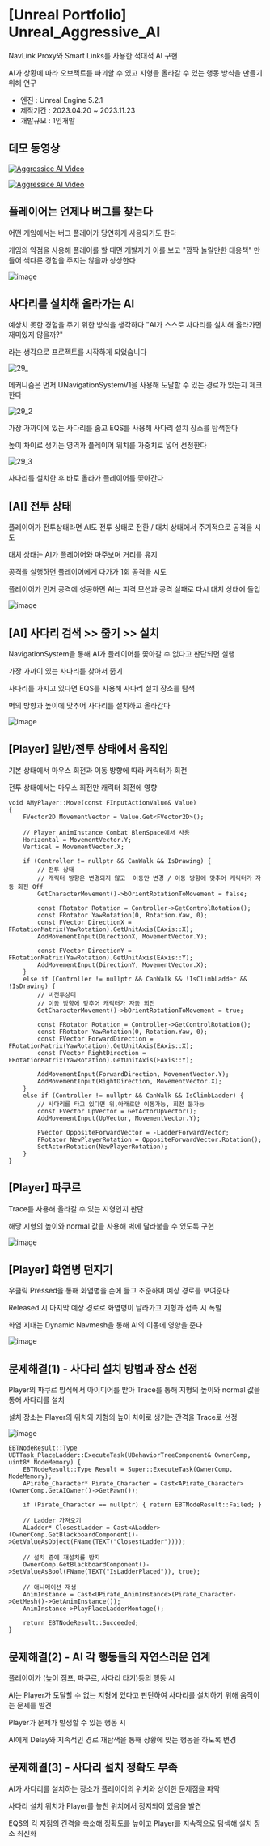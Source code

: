 # [Unreal Portfolio] Unreal_Aggressive_AI

NavLink Proxy와 Smart Links를 사용한 적대적 AI 구현

AI가 상황에 따라 오브젝트를 파괴할 수 있고 지형을 올라갈 수 있는 행동 방식을 만들기 위해 연구


 - 엔진 : Unreal Engine 5.2.1
 - 제작기간 : 2023.04.20 ~ 2023.11.23 
 - 개발규모 : 1인개발


## 데모 동영상

[![Aggressice AI Video](https://i9.ytimg.com/vi/YzTrpclK-2Y/mqdefault.jpg?sqp=CIj0hawG-oaymwEmCMACELQB8quKqQMa8AEB-AHUBoAC4AOKAgwIABABGHIgUyg6MA8=&rs=AOn4CLBzaqi5asuORTOn3nB5I9W0TeD-vw)](https://youtu.be/YzTrpclK-2Y)


[![Aggressice AI Video](https://i9.ytimg.com/vi/YzTrpclK-2Y/mqdefault.jpg?sqp=CKiXv6wG-oaymwEmCMACELQB8quKqQMa8AEB-AH-CYAC0AWKAgwIABABGHIgUyg5MA8=&rs=AOn4CLA22ZHTmv0z6hFfhD-y-AGzOT6Tuw)](https://youtu.be/YzTrpclK-2Y)


## 플레이어는 언제나 버그를 찾는다

어떤 게임에서는 버그 플레이가 당연하게 사용되기도 한다

게임의 약점을 사용해 플레이를 할 때면 개발자가 이를 보고 "깜짝 놀랄만한 대응책" 만들어 색다른 경험을 주지는 않을까 상상한다

![image](https://github.com/snujing/Unreal_Aggressive_AI/assets/57716676/95e64cad-c77c-4393-a1b6-d66c708fdc8c)


## 사다리를 설치해 올라가는 AI

예상치 못한 경험을 주기 위한 방식을 생각하다 "AI가 스스로 사다리를 설치해 올라가면 재미있지 않을까?"

라는 생각으로 프로젝트를 시작하게 되었습니다

![29_](https://github.com/snujing/Unreal_Aggressive_AI/assets/57716676/2e3e2d24-4042-4a7b-97bf-02dd4cead9f6)

메커니즘은 먼저 UNavigationSystemV1을 사용해 도달할 수 있는 경로가 있는지 체크한다

![29_2](https://github.com/snujing/Unreal_Aggressive_AI/assets/57716676/15fef845-15f2-413e-b517-2b7d78654b91)

가장 가까이에 있는 사다리를 줍고 EQS를 사용해 사다리 설치 장소를 탐색한다

높이 차이로 생기는 영역과 플레이어 위치를 가중치로 넣어 선정한다

![29_3](https://github.com/snujing/Unreal_Aggressive_AI/assets/57716676/0a51e7e5-fe16-4f96-bc17-d20942f72c59)

사다리를 설치한 후 바로 올라가 플레이어를 쫓아간다 


## [AI] 전투 상태

플레이어가 전투상태라면 AI도 전투 상태로 전환 / 대치 상태에서 주기적으로 공격을 시도

대치 상태는 AI가 플레이어와 마주보며 거리를 유지

공격을 실행하면 플레이어에게 다가가 1회 공격을 시도

플레이어가 먼저 공격에 성공하면 AI는 피격 모션과 공격 실패로 다시 대치 상태에 돌입

![image](https://github.com/snujing/Unreal_Aggressive_AI/assets/57716676/4efe5529-395c-47bc-8d3c-cb6a25a2410d)





## [AI] 사다리 검색 >> 줍기 >> 설치

NavigationSystem을 통해 AI가 플레이어를 쫓아갈 수 없다고 판단되면 실행

가장 가까이 있는 사다리를 찾아서 줍기

사다리를 가지고 있다면 EQS를 사용해 사다리 설치 장소를 탐색

벽의 방향과 높이에 맞추어 사다리를 설치하고 올라간다

![image](https://github.com/snujing/Unreal_Aggressive_AI/assets/57716676/2dc8c5cb-463c-428e-a49d-8111f6226ace)



## [Player] 일반/전투 상태에서 움직임

기본 상태에서 마우스 회전과 이동 방향에 따라 캐릭터가 회전

전투 상태에서는 마우스 회전만 캐릭터 회전에 영향

```
void AMyPlayer::Move(const FInputActionValue& Value)
{
	FVector2D MovementVector = Value.Get<FVector2D>();

	// Player AnimInstance Combat BlenSpace에서 사용
	Horizontal = MovementVector.Y;
	Vertical = MovementVector.X;

	if (Controller != nullptr && CanWalk && IsDrawing) {
		// 전투 상태
		// 캐릭터 방향은 변경되지 않고  이동만 변경 / 이동 방향에 맞추어 캐릭터가 자동 회전 Off
		GetCharacterMovement()->bOrientRotationToMovement = false;

		const FRotator Rotation = Controller->GetControlRotation();
		const FRotator YawRotation(0, Rotation.Yaw, 0);
		const FVector DirectionX = FRotationMatrix(YawRotation).GetUnitAxis(EAxis::X);
		AddMovementInput(DirectionX, MovementVector.Y);

		const FVector DirectionY = FRotationMatrix(YawRotation).GetUnitAxis(EAxis::Y);
		AddMovementInput(DirectionY, MovementVector.X);
	}
	else if (Controller != nullptr && CanWalk && !IsClimbLadder && !IsDrawing) {
		// 비전투상태
		// 이동 방향에 맞추어 캐릭터가 자동 회전
		GetCharacterMovement()->bOrientRotationToMovement = true;

		const FRotator Rotation = Controller->GetControlRotation();
		const FRotator YawRotation(0, Rotation.Yaw, 0);
		const FVector ForwardDirection = FRotationMatrix(YawRotation).GetUnitAxis(EAxis::X);
		const FVector RightDirection = FRotationMatrix(YawRotation).GetUnitAxis(EAxis::Y);

		AddMovementInput(ForwardDirection, MovementVector.Y);
		AddMovementInput(RightDirection, MovementVector.X);
	}
	else if (Controller != nullptr && CanWalk && IsClimbLadder) {
		// 사다리를 타고 있다면 위,아래로만 이동가능, 회전 불가능
		const FVector UpVector = GetActorUpVector();
		AddMovementInput(UpVector, MovementVector.Y);

		FVector OppositeForwardVector = -LadderForwardVector;
		FRotator NewPlayerRotation = OppositeForwardVector.Rotation();
		SetActorRotation(NewPlayerRotation);
	}
}

```



## [Player] 파쿠르

Trace를 사용해 올라갈 수 있는 지형인지 판단

해당 지형의 높이와 normal 값을 사용해 벽에 달라붙을 수 있도록 구현

![image](https://github.com/snujing/Unreal_Aggressive_AI/assets/57716676/9465530d-07e9-4de8-9545-e5e1b1f4c20c)



## [Player] 화염병 던지기

우클릭 Pressed을 통해 화염병을 손에 들고 조준하며 예상 경로를 보여준다

Released 시 마지막 예상 경로로 화염병이 날라가고 지형과 접촉 시 폭발

화염 지대는 Dynamic Navmesh을 통해 AI의 이동에 영향을 준다

![image](https://github.com/snujing/Unreal_Aggressive_AI/assets/57716676/d3c71d6f-d211-4565-95af-563b92e68fd3)




## 문제해결(1) - 사다리 설치 방법과 장소 선정

Player의 파쿠르 방식에서 아이디어를 받아 Trace를 통해 지형의 높이와 normal 값을 통해 사다리를 설치

설치 장소는 Player의 위치와 지형의 높이 차이로 생기는 간격을 Trace로 선정 

![image](https://github.com/snujing/Unreal_Aggressive_AI/assets/57716676/eb9f1500-af13-4280-956c-c9b5cbde87ef)

```
EBTNodeResult::Type UBTTask_PlaceLadder::ExecuteTask(UBehaviorTreeComponent& OwnerComp, uint8* NodeMemory) {
	EBTNodeResult::Type Result = Super::ExecuteTask(OwnerComp, NodeMemory);
	APirate_Character* Pirate_Character = Cast<APirate_Character>(OwnerComp.GetAIOwner()->GetPawn());

	if (Pirate_Character == nullptr) { return EBTNodeResult::Failed; }

	// Ladder 가져오기
	ALadder* ClosestLadder = Cast<ALadder>(OwnerComp.GetBlackboardComponent()->GetValueAsObject(FName(TEXT("ClosestLadder"))));
  
	// 설치 중에 재설치를 방지
	OwnerComp.GetBlackboardComponent()->SetValueAsBool(FName(TEXT("IsLadderPlaced")), true);
        
	// 애니메이션 재생
	AnimInstance = Cast<UPirate_AnimInstance>(Pirate_Character->GetMesh()->GetAnimInstance());
	AnimInstance->PlayPlaceLadderMontage();

	return EBTNodeResult::Succeeded;
}
```



## 문제해결(2) - AI 각 행동들의 자연스러운 연계

플레이어가 (높이 점프, 파쿠르, 사다리 타기)등의 행동 시

AI는 Player가 도달할 수 없는 지형에 있다고 판단하여 사다리를 설치하기 위해 움직이는 문제를 발견

Player가 문제가 발생할 수 있는 행동 시 

AI에게 Delay와 지속적인 경로 재탐색을 통해 상황에 맞는 행동을 하도록 변경





## 문제해결(3) - 사다리 설치 정확도 부족

AI가 사다리를 설치하는 장소가 플레이어의 위치와 상이한 문제점을 파악

사다리 설치 위치가 Player를 놓친 위치에서 정지되어 있음을 발견

EQS의 각 지점의 간격을 축소해 정확도를 높이고 Player를 지속적으로 탐색해 설치 장소 최신화













